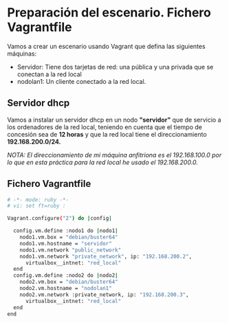 # Preparación del escenario. Fichero Vagrantfile

Vamos a crear un escenario usando Vagrant que defina las siguientes máquinas:

* Servidor: Tiene dos tarjetas de red: una pública y una privada que se conectan a la red local
* nodolan1: Un cliente conectado a la red local.

## Servidor dhcp

Vamos a instalar un servidor dhcp en un nodo **"servidor"** que de servicio a los ordenadores de la red local, teniendo en cuenta que el tiempo de concesión sea de **12 horas** y que la red local tiene el direccionamiento **192.168.200.0/24.** 

*NOTA: El direccionamiento de mi máquina anfitriona es el 192.168.100.0 por lo que en esta práctica para la red local he usado el 192.168.200.0.*


## Fichero Vagrantfile

```sh
# -*- mode: ruby -*-
# vi: set ft=ruby :

Vagrant.configure("2") do |config|

  config.vm.define :nodo1 do |nodo1|
    nodo1.vm.box = "debian/buster64"
    nodo1.vm.hostname = "servidor"
    nodo1.vm.network "public_network"
    nodo1.vm.network "private_network", ip: "192.168.200.2",
      virtualbox__intnet: "red_local"
  end
  config.vm.define :nodo2 do |nodo2|
    nodo2.vm.box = "debian/buster64"
    nodo2.vm.hostname = "nodolan1"
    nodo2.vm.network :private_network, ip: "192.168.200.3",
      virtualbox__intnet: "red_local"
  end
end
  
```



